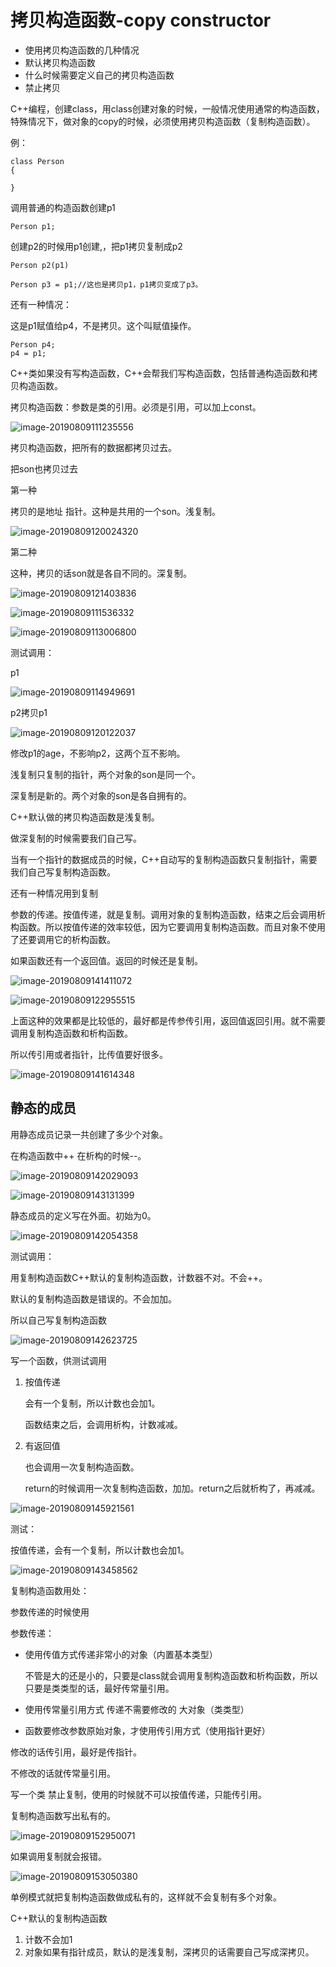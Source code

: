 # 拷贝构造函数-copy constructor

- 使用拷贝构造函数的几种情况
- 默认拷贝构造函数
- 什么时候需要定义自己的拷贝构造函数
- 禁止拷贝

C++编程，创建class，用class创建对象的时候，一般情况使用通常的构造函数，特殊情况下，做对象的copy的时候，必须使用拷贝构造函数（复制构造函数）。

例：

```
class Person
{

}
```

调用普通的构造函数创建p1

```
Person p1;
```

创建p2的时候用p1创建,，把p1拷贝复制成p2

```
Person p2(p1)
```

```
Person p3 = p1;//这也是拷贝p1，p1拷贝变成了p3。
```

还有一种情况：

这是p1赋值给p4，不是拷贝。这个叫赋值操作。

```
Person p4;
p4 = p1;
```



C++类如果没有写构造函数，C++会帮我们写构造函数，包括普通构造函数和拷贝构造函数。

拷贝构造函数：参数是类的引用。必须是引用，可以加上const。

![image-20190809111235556](assets/image-20190809111235556.png)

拷贝构造函数，把所有的数据都拷贝过去。

把son也拷贝过去

第一种

拷贝的是地址 指针。这种是共用的一个son。浅复制。

![image-20190809120024320](assets/image-20190809120024320.png)

第二种

这种，拷贝的话son就是各自不同的。深复制。

![image-20190809121403836](assets/image-20190809121403836.png)

![image-20190809111536332](assets/image-20190809111536332.png)

![image-20190809113006800](assets/image-20190809113006800.png)

测试调用：

p1

![image-20190809114949691](assets/image-20190809114949691.png)

p2拷贝p1

![image-20190809120122037](assets/image-20190809120122037.png)

修改p1的age，不影响p2，这两个互不影响。



浅复制只复制的指针，两个对象的son是同一个。

深复制是新的。两个对象的son是各自拥有的。



C++默认做的拷贝构造函数是浅复制。

做深复制的时候需要我们自己写。

当有一个指针的数据成员的时候，C++自动写的复制构造函数只复制指针，需要我们自己写复制构造函数。



还有一种情况用到复制

参数的传递。按值传递，就是复制。调用对象的复制构造函数，结束之后会调用析构函数。所以按值传递的效率较低，因为它要调用复制构造函数。而且对象不使用了还要调用它的析构函数。

如果函数还有一个返回值。返回的时候还是复制。

![image-20190809141411072](assets/image-20190809141411072.png)

![image-20190809122955515](assets/image-20190809122955515.png)

上面这种的效果都是比较低的，最好都是传参传引用，返回值返回引用。就不需要调用复制构造函数和析构函数。

所以传引用或者指针，比传值要好很多。

![image-20190809141614348](assets/image-20190809141614348.png)



## 静态的成员

用静态成员记录一共创建了多少个对象。

在构造函数中++ 在析构的时候--。

![image-20190809142029093](assets/image-20190809142029093.png)

![image-20190809143131399](assets/image-20190809143131399.png)

静态成员的定义写在外面。初始为0。

![image-20190809142054358](assets/image-20190809142054358.png)

测试调用：

用复制构造函数C++默认的复制构造函数，计数器不对。不会++。

默认的复制构造函数是错误的。不会加加。

所以自己写复制构造函数

![image-20190809142623725](assets/image-20190809142623725.png)



写一个函数，供测试调用

1. 按值传递

   会有一个复制，所以计数也会加1。

   函数结束之后，会调用析构，计数减减。

2. 有返回值

   也会调用一次复制构造函数。

   return的时候调用一次复制构造函数，加加。return之后就析构了，再减减。

![image-20190809145921561](assets/image-20190809145921561.png)

测试：

按值传递，会有一个复制，所以计数也会加1。

![image-20190809143458562](assets/image-20190809143458562.png)



复制构造函数用处：

参数传递的时候使用

参数传递：

- 使用传值方式传递非常小的对象（内置基本类型）

  不管是大的还是小的，只要是class就会调用复制构造函数和析构函数，所以只要是类类型的话，最好传常量引用。

- 使用传常量引用方式 传递不需要修改的 大对象（类类型）

- 函数要修改参数原始对象，才使用传引用方式（使用指针更好）

修改的话传引用，最好是传指针。

不修改的话就传常量引用。



写一个类 禁止复制，使用的时候就不可以按值传递，只能传引用。

复制构造函数写出私有的。

![image-20190809152950071](assets/image-20190809152950071.png)

如果调用复制就会报错。

![image-20190809153050380](assets/image-20190809153050380.png)



单例模式就把复制构造函数做成私有的，这样就不会复制有多个对象。

C++默认的复制构造函数

1. 计数不会加1
2. 对象如果有指针成员，默认的是浅复制，深拷贝的话需要自己写成深拷贝。